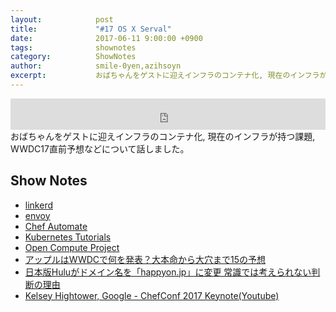 ```yaml
---
layout:            post
title:             "#17 OS X Serval"
date:              2017-06-11 9:00:00 +0900
tags:              shownotes
category:          ShowNotes
author:            smile-0yen,azihsoyn
excerpt:           おばちゃんをゲストに迎えインフラのコンテナ化, 現在のインフラが持つ課題, WWDC17直前予想などについて話しました。 
---
```

<iframe width="100%" height="50" scrolling="no" frameborder="no" src="https://w.soundcloud.com/player/?url=https%3A//api.soundcloud.com/tracks/327489467&amp;auto_play=false&amp;hide_related=false&amp;show_user=true&amp;show_reposts=false&amp;visual=false&amp;show_artwork=false&amp;default_height=75"></iframe>
おばちゃんをゲストに迎えインフラのコンテナ化, 現在のインフラが持つ課題, WWDC17直前予想などについて話しました。 

## Show Notes
- [linkerd](https://linkerd.io/)
- [envoy](https://lyft.github.io/envoy/)
- [Chef Automate](https://docs.chef.io/chef_automate.html)
- [Kubernetes Tutorials](https://kubernetes.io/docs/tutorials/kubernetes-basics/)
- [Open Compute Project](http://www.opencompute.org/)
- [アップルはWWDCで何を発表？大本命から大穴まで15の予想](https://japan.cnet.com/article/35102180/)
- [日本版Huluがドメイン名を「happyon.jp」に変更 常識では考えられない判断の理由](http://japanese.engadget.com/2017/05/10/hulu-happyon-jp/)
- [Kelsey Hightower, Google - ChefConf 2017 Keynote(Youtube)](https://www.youtube.com/watch?v=-yTeXCY3iM0&t=1264s)
